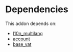 # Dependencies

This addon depends on:

- [l10n_multilang](../../odoo-bringout-oca-ocb-l10n_multilang)
- [account](../../odoo-bringout-oca-ocb-account)
- [base_vat](../../odoo-bringout-oca-ocb-base_vat)
